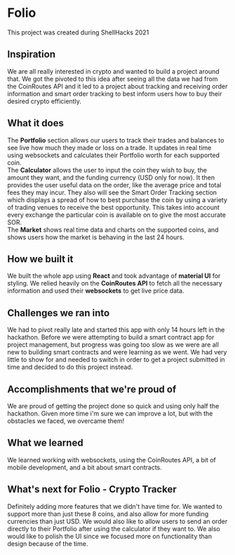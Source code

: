 # Folio

This project was created during ShellHacks 2021

## Inspiration
We are all really interested in crypto and wanted to build a project around that. We got the pivoted to this idea after seeing all the data we had from the CoinRoutes API and it led to a project about tracking and receiving order information and smart order tracking to best inform users how to buy their desired crypto efficiently.

## What it does
The **Portfolio** section allows our users to track their trades and balances to see live how much they made or loss on a trade. It updates in real time using websockets and calculates their Portfolio worth for each supported coin. <br />
The **Calculator** allows the user to input the coin they wish to buy, the amount they want, and the funding currency (USD only for now). It then provides the user useful data on the order, like the average price and total fees they may incur. They also will see the Smart Order Tracking section which displays a spread of how to best purchase the coin by using a variety of trading venues to receive the best opportunity. This takes into account every exchange the particular coin is available on to give the most accurate SOR. <br />
The **Market** shows real time data and charts on the supported coins, and shows users how the market is behaving in the last 24 hours.

## How we built it
We built the whole app using **React** and took advantage of **material UI** for styling. We relied heavily on the **CoinRoutes API** to fetch all the necessary information and used their **websockets** to get live price data.

## Challenges we ran into
We had to pivot really late and started this app with only 14 hours left in the hackathon. Before we were attempting to build a smart contract app for project management, but progress was going too slow as we were are all new to building smart contracts and were learning as we went. We had very little to show for and needed to switch in order to get a project submitted in time and decided to do this project instead.

## Accomplishments that we're proud of
We are proud of getting the project done so quick and using only half the hackathon. Given more time i'm sure we can improve a lot, but with the obstacles we faced, we overcame them!

## What we learned
We learned working with websockets, using the CoinRoutes API, a bit of mobile development, and a bit about smart contracts.

## What's next for Folio - Crypto Tracker
Definitely adding more features that we didn't have time for. We wanted to support more than just these 8 coins, and also allow for more funding currencies than just USD. We would also like to allow users to send an order directly to their Portfolio after using the calculator if they want to. We also would like to polish the UI since we focused more on functionality than design because of the time.

